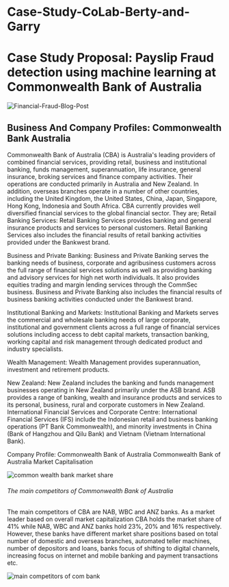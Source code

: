 # Case-Study-CoLab-Berty-and-Garry
# Case Study Proposal: Payslip Fraud detection using machine learning at Commonwealth Bank of Australia
![Financial-Fraud-Blog-Post](https://user-images.githubusercontent.com/105048228/168994698-e82105f2-66fe-41a5-9297-56d3336f9930.png)

## Business And Company Profiles: Commonwealth Bank Australia
Commonwealth Bank of Australia (CBA) is Australia's leading providers of combined financial services, providing retail, business and institutional banking, funds management, superannuation, life insurance, general insurance, broking services and finance company activities. Their operations are conducted primarily in Australia and New Zealand. In addition, overseas branches operate in a number of other countries, including the United Kingdom, the United States, China, Japan, Singapore, Hong Kong, Indonesia and South Africa. CBA currently provides well diversified financial services to the global financial sector. They are;
Retail Banking Services:  Retail Banking Services provides banking and general insurance products and services to personal customers. Retail Banking Services also includes the financial results of retail banking activities provided under the Bankwest brand.

Business and Private Banking:  Business and Private Banking serves the banking needs of business, corporate and agribusiness customers across the full range of financial services solutions as well as providing banking and advisory services for high net worth individuals. It also provides equities trading and margin lending services through the CommSec business. Business and Private Banking also includes the financial results of business banking activities conducted under the Bankwest brand.

Institutional Banking and Markets:  Institutional Banking and Markets serves the commercial and wholesale banking needs of large corporate, institutional and government clients across a full range of financial services solutions including access to debt capital markets, transaction banking, working capital and risk management through dedicated product and industry specialists.

Wealth Management: Wealth Management provides superannuation, investment and retirement products.

New Zealand: New Zealand includes the banking and funds management businesses operating in New Zealand primarily under the ASB brand. ASB provides a range of banking, wealth and insurance products and services to its personal, business, rural and corporate customers in New Zealand.
International Financial Services and Corporate Centre: International Financial Services (IFS) include the Indonesian retail and business banking operations (PT Bank Commonwealth), and minority investments in China (Bank of Hangzhou and Qilu Bank) and Vietnam (Vietnam International Bank).

Company Profile: Commonwealth Bank of Australia
Commonwealth Bank of Australia
Market Capitalisation

![common wealth bank market share](https://user-images.githubusercontent.com/105048228/168997192-22de77ce-e22e-4d80-a5ed-af496ffeea30.png)

###### The main competitors of Commonwealth Bank of Australia
The main competitors of CBA are NAB, WBC and ANZ banks. As a market leader based on overall market capitalization CBA holds the market share of 41% while NAB, WBC and ANZ banks hold 23%, 20% and 16% respectively. However, these banks have different market share positions based on total number of domestic and overseas branches, automated teller machines, number of depositors and loans, banks focus of shifting to digital channels, increasing focus on internet and mobile banking and payment transactions etc. 

![main competitors of com bank](https://user-images.githubusercontent.com/105048228/168997861-590b5ac5-4bd7-4326-a42f-eec6af997a4d.png)

          
